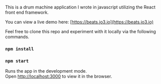 This is a drum machine application I wrote in javascript utilizing the React front end framework.  

You can view a live demo here: [https://beats.jo3.io](https://beats.jo3.io)

Feel free to clone this repo and experiment with it locally via the following commands.

### `npm install`

### `npm start`

Runs the app in the development mode.<br>
Open [http://localhost:3000](http://localhost:3000) to view it in the browser.